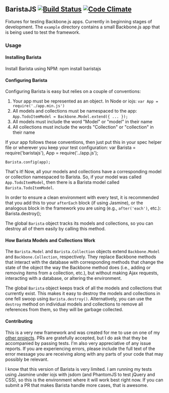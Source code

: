 ## BaristaJS [![Build Status](https://travis-ci.org/danascheider/barista.svg?branch=dev)](https://travis-ci.org/danascheider/barista)  [![Code Climate](https://codeclimate.com/github/danascheider/barista/badges/gpa.svg)](https://codeclimate.com/github/danascheider/barista)
Fixtures for testing Backbone.js apps. Currently in beginning stages of development.
The `example` directory contains a small Backbone.js app that is being used to test the
framework.

### Usage
#### Installing Barista
Install Barista using NPM:
    npm install baristajs

#### Configuring Barista
Configuring Barista is easy but relies on a couple of conventions:
  1. Your app must be represented as an object. In Node or iojs:
         `var App = require('./app.min.js')`
  2. All models and collections must be namespaced to the app:
         `App.TodoItemModel = Backbone.Model.extend({ ... });`
  3. All models must include the word "Model" or "model" in their name
  4. All collections must include the words "Collection" or "collection"
     in their name

If your app follows these conventions, then just put this in your spec helper file or wherever
you keep your test configuration:
    var Barista = require('baristajs'),
        App     = require('../app.js');

    Barista.config(app);

That's it! Now, all your models and collections have a corresponding model or collection
namespaced to Barista. So, if your model was called `App.TodoItemModel`, then there is a
Barista model called `Barista.TodoItemModel`.

In order to ensure a clean environment with every test, it is recommended that you add
this to your `afterEach` block (if using Jasmine), or the analogous block in the framework
you are using (e.g., `after('each')`, etc.):
    Barista.destroy();

The global `Barista` object tracks its models and collections, so you can destroy all of them
easily by calling this method.

#### How Barista Models and Collections Work
The `Barista.Model` and `Barista.Collection` objects extend `Backbone.Model` and 
`Backbone.Collection`, respectively. They replace Backbone methods that interact with the
database with corresponding methods that change the state of the object the way the Backbone
method does (i.e., adding or removing items from a collection, etc.), but without making
Ajax requests, interacting with a database, or altering the environment.

The global `Barista` object keeps track of all the models and collections that currently exist.
This makes it easy to destroy the models and collections in one fell swoop using 
`Barista.destroy()`. Alternatively, you can use the `destroy` method on individual models and
collections to remove all references from them, so they will be garbage collected.

#### Contributing
This is a very new framework and was created for me to use on one of my [other projects](https://github.com/danascheider/canto-front-end). PRs are gratefully accepted, but I do ask that they be accompanied by passing tests. I'm also very appreciative of any issue reports. If you are experiencing errors, please include the full text of the error message you are receiving along with any parts of your code that may possibly be relevant. 

I know that this version of Barista is very limited. I am running my tests using Jasmine under iojs
with jsdom (and PhantomJS to test jQuery and CSS), so this is the environment where it will work best right now. If you can submit a PR that makes Barista handle more cases, that is awesome.